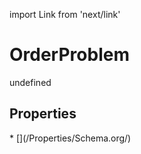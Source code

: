 import Link from 'next/link'
# OrderProblem

undefined

## Properties

<Grid>
* [](/Properties/Schema.org/)

</Grid>

